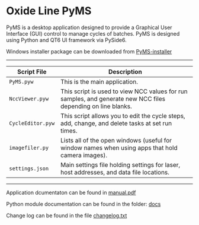 # Oxide Line PyMS

PyMS is a desktop application designed to provide a Graphical User Interface (GUI) control to manage cycles of batches.
PyMS is designed using Python and QT6 UI framework via PySide6.

Windows installer package can be downloaded from [PyMS-installer](./distribution/PyMS-installer.exe)

---

| Script File       | Description                                                                                                |                                                                      
|-------------------|------------------------------------------------------------------------------------------------------------|
| `PyMS.pyw`        | This is the main application.                                                                              |
| `NccViewer.pyw`   | This script is used to view NCC values for run samples, and generate new NCC files depending on line blanks. |
| `CycleEditor.pyw` | This script allows you to edit the cycle steps, add, change, and delete tasks at set run times.            |
| `imagefiler.py`   | Lists all of the open windows  (useful for window names when using apps that hold camera images).          |
| `settings.json`   | Main settings file holding settings for laser, host addresses, and data file locations.                    |

---

Application dcumentaton can be found in [manual.pdf](./manual.pdf)

Python module documentation can be found in the folder: [docs](./docs/readme.md)

Change log can be found in the file [changelog.txt](./changelog.txt)




